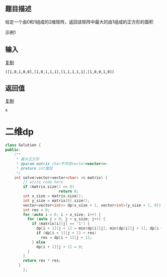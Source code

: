 ## 题目描述

给定一个由0和1组成的2维矩阵，返回该矩阵中最大的由1组成的正方形的面积

示例1

## 输入

[复制](javascript:void(0);)

```
[[1,0,1,0,0],[1,0,1,1,1],[1,1,1,1,1],[1,0,0,1,0]]
```

## 返回值

[复制](javascript:void(0);)

```
4
```



# 二维dp

```c++
class Solution {
public:
    /**
     * 最大正方形
     * @param matrix char字符型vector<vector<>> 
     * @return int整型
     */
    int solve(vector<vector<char> >& matrix) {
        // write code here
        if (matrix.size() == 0)
						return 0;
        int x_size = matrix.size();
        int y_size = matrix[0].size();
        vector<vector<int>> dp(x_size + 1, vector<int>(y_size + 1, 0));
        int res = 0;
        for (auto i = 0; i < x_size; i++) {
          for (auto j = 0; j < y_size; j++) {
            if (matrix[i][j] == '1') {
              dp[i + 1][j + 1] = min(dp[i][j], min(dp[i][j + 1], dp[i + 1][j])) + 1;
              if (dp[i + 1][j + 1] > res)
                res = dp[i + 1][j + 1];
            } else
              dp[i + 1][j + 1] = 0;
          }
        }
        return res * res;
      }
		};
```

# 